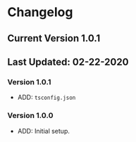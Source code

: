 # Changelog

## Current Version 1.0.1

## Last Updated: 02-22-2020

### Version 1.0.1

- ADD: `tsconfig.json`

### Version 1.0.0

- ADD: Initial setup.
